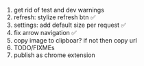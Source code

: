 1. get rid of test and dev warnings
2. refresh: stylize refresh btn ✅
3. settings: add default size per request ✅
4. fix arrow navigation ✅
5. copy image to clipboar?  if not then copy url
6. TODO/FIXMEs
7. publish as chrome extension
